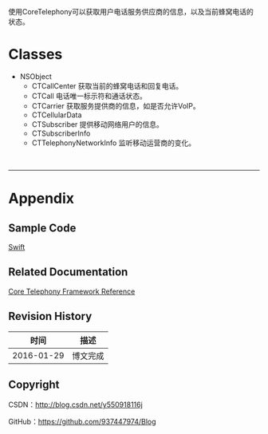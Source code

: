 使用CoreTelephony可以获取用户电话服务供应商的信息，以及当前蜂窝电话的状态。

# Classes

- NSObject
    - CTCallCenter 获取当前的蜂窝电话和回复电话。
    - CTCall 电话唯一标示符和通话状态。
    - CTCarrier 获取服务提供商的信息，如是否允许VoIP。
    - CTCellularData
    - CTSubscriber 提供移动网络用户的信息。
    - CTSubscriberInfo
    - CTTelephonyNetworkInfo 监听移动运营商的变化。

&#160;

----

# Appendix

## Sample Code

[Swift](https://github.com/937447974/Swift)

## Related Documentation

[Core Telephony Framework Reference](https://developer.apple.com/library/ios/documentation/CoreSpotlight/Reference/CoreSpotlight_Framework/index.html)

## Revision History

| 时间 | 描述 |
| ---- | ---- |
| 2016-01-29 | 博文完成 |

## Copyright

CSDN：http://blog.csdn.net/y550918116j

GitHub：https://github.com/937447974/Blog